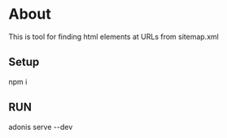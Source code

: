 # About

This is tool for finding html elements at URLs from sitemap.xml

## Setup

npm i

## RUN

adonis serve --dev